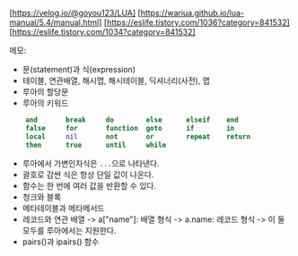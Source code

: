 [https://velog.io/@goyou123/LUA]
[https://wariua.github.io/lua-manual/5.4/manual.html]
[https://eslife.tistory.com/1036?category=841532]
[https://eslife.tistory.com/1034?category=841532]


메모:
- 문(statement)과 식(expression)
- 테이블, 연관배열, 해시맵, 해시테이블, 딕셔너리(사전), 맵
- 루아의 할당문
- 루아의 키워드
```lua
    and       break     do        else      elseif    end
    false     for       function  goto      if        in
    local     nil       not       or        repeat    return
    then      true      until     while
```
- 루아에서 가변인자식은 `...`으로 나타낸다.
- 괄호로 감싼 식은 항상 단일 값이 나온다.
- 함수는 한 번에 여러 값을 반환할 수 있다.
- 청크와 블록
- 메타테이블과 메타메서드
- 레코드와 연관 배열
-> a["name"]: 배열 형식
-> a.name: 레코드 형식
-> 이 둘 모두를 루아에서는 지원한다.
- pairs()과 ipairs() 함수